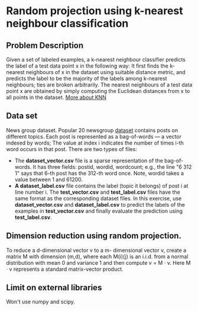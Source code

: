 # Random projection using k-nearest neighbour classification

## Problem Description
Given a set of labeled examples, a k-nearest neighbour classifier predicts the label of a test data point x in the following way: It first finds the k-nearest neighbours of x in the dataset using suitable distance metric, and predicts the label to be the majority of the labels among k-nearest neighbours; ties are broken arbitrarily. The nearest neighbours of a test data point x are obtained by simply computing the Euclidean distances from x to all points in the dataset. [More about KNN]( http://www.inf.ed.ac.uk/teaching/courses/iaml/2011/slides/knn.pdf)

## Data set
News group dataset. Popular 20 newsgroup [dataset](http://qwone.com/~jason/20Newsgroups/) contains posts on different topics. Each post is represented as a bag-of-words — a vector indexed by words; The value at index i indicates the number of times i-th word occurs in that post. There are two types of files:
* The **dataset_vector.csv** file is a sparse representation of the bag-of-words. It has three fields: postid, wordid, wordcount; e.g., the line "6 312 1" says that 6-th post has the 312-th word once. Note, wordid takes a value between 1 and 61200.
* **A dataset_label.csv** file contains the label (topic it belongs) of post i at line number i.
The **test_vector.csv** and **test_label.csv** files have the same format as the corresponding dataset files. In this exercise, use **dataset_vector.csv** and **dataset_label.csv** to predict the labels of the examples in **test_vector.csv** and finally evaluate the prediction using **test_label.csv**.

## Dimension reduction using random projection.
To reduce a d-dimensional vector v to a m- dimensional vector v, create a matrix M with dimension (m,d), where each M(i)(j) is an i.i.d. from a normal distribution with mean 0 and variance 1 and then compute v = M · v. Here M · v represents a standard matrix-vector product.

## Limit on external libraries
Won't use numpy and scipy.

